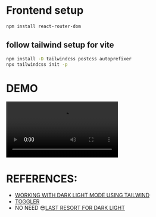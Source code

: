 # Frontend setup

```bash
npm install react-router-dom
```

## follow tailwind setup for vite

```bash
npm install -D tailwindcss postcss autoprefixer
npx tailwindcss init -p
```

# DEMO

![RECORDING1](./DEMO/Vite%20+%20React%20-%20Brave%202023-09-22%2018-58-39.mp4)

# REFERENCES:

- [WORKING WITH DARK LIGHT MODE USING TAILWIND](https://youtu.be/WTchW0LdWL0)
- [TOGGLER](https://www.youtube.com/watch?v=QTY2fLpQn44&t=230s)
- NO NEED 😎[LAST RESORT FOR DARK LIGHT](https://www.youtube.com/watch?v=Uz35Qiia84g)
